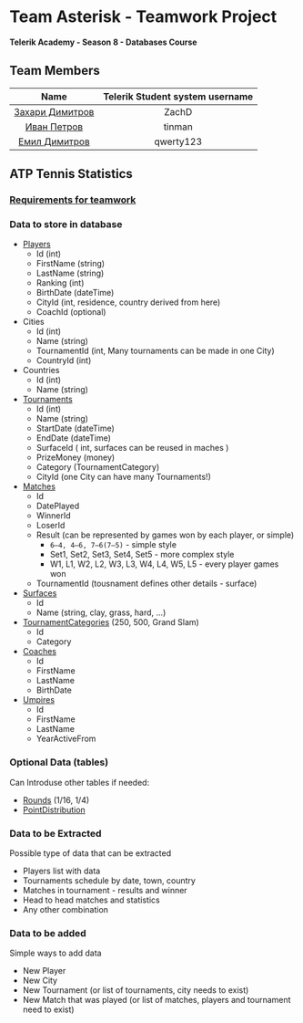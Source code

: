 # Team Asterisk - Teamwork Project

**Telerik Academy - Season 8 - Databases Course**

## Team Members

| Name | Telerik Student system username |
|:----:|:-----------------------:|
| [Захари Димитров](https://github.com/zachdimitrov) | ZachD |
| [Иван Петров](https://github.com/tinmanjk) | tinman |
| [Емил Димитров](https://github.com/EmilPD) | qwerty123 |

## ATP Tennis Statistics

### [Requirements for teamwork](https://github.com/TelerikAcademy/Databases/tree/master/Teamwork/2017)

### Data to store in database
- [Players](http://www.atpworldtour.com/en/rankings/singles)
    - Id (int)
    - FirstName (string)
    - LastName (string)
    - Ranking (int)
    - BirthDate (dateTime)
    - CityId (int, residence, country derived from here)
    - CoachId (optional)
- Cities
    - Id (int)
    - Name (string)
    - TournamentId (int, Many tournaments can be made in one City)
    - CountryId (int)
- Countries
    - Id (int)
    - Name (string)
- [Tournaments](http://www.atpworldtour.com/en/tournaments)
    - Id (int)
    - Name (string)
    - StartDate (dateTime)
    - EndDate (dateTime)
    - SurfaceId ( int, surfaces can be reused in maches )
    - PrizeMoney (money)
    - Category (TournamentCategory)
    - CityId (one City can have many Tournaments!)
- [Matches](http://www.tennis-data.co.uk/alldata.php)
    - Id
    - DatePlayed
    - WinnerId
    - LoserId
    - Result (can be represented by games won by each player, or simple)
        - `6–4, 4–6, 7–6(7–5)` - simple style
        - Set1, Set2, Set3, Set4, Set5 - more complex style
        - W1, L1, W2, L2, W3, L3, W4, L4, W5, L5 - every player games won
    - TournamentId (tousnament defines other details - surface)
- [Surfaces](http://sportsbyapt.com/types-tennis-courts/)
    - Id
    - Name (string, clay, grass, hard, ...)
- [TournamentCategories](https://en.wikipedia.org/wiki/Association_of_Tennis_Professionals) (250, 500, Grand Slam)
    - Id
    - Category
- [Coaches](http://www.atpworldtour.com/en/players/coaches)
    - Id
    - FirstName
    - LastName
    - BirthDate
- [Umpires](https://en.wikipedia.org/wiki/List_of_tennis_umpires)
    - Id
    - FirstName
    - LastName
    - YearActiveFrom

### Optional Data (tables)
Can Introduse other tables if needed:
- [Rounds](https://en.wikipedia.org/wiki/Single-elimination_tournament) (1/16, 1/4)
- [PointDistribution](https://en.wikipedia.org/wiki/2017_ATP_World_Tour)

### Data to be Extracted
Possible type of data that can be extracted
- Players list with data
- Tournaments schedule by date, town, country
- Matches in tournament - results and winner
- Head to head matches and statistics
- Any other combination

### Data to be added
Simple ways to add data
- New Player
- New City
- New Tournament (or list of tournaments, city needs to exist)
- New Match that was played (or list of matches, players and tournament need to exist)
